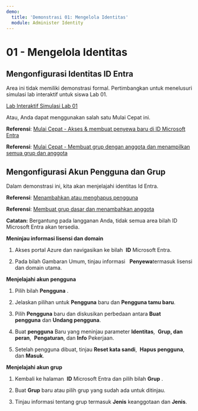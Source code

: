 ```yaml
---
demo:
  title: 'Demonstrasi 01: Mengelola Identitas'
  module: Administer Identity
---
```


# 01 - Mengelola Identitas

## Mengonfigurasi Identitas ID Entra

Area ini tidak memiliki demonstrasi formal.  Pertimbangkan untuk menelusuri simulasi lab interaktif untuk siswa Lab 01. 

[Lab Interaktif Simulasi Lab 01](https://mslabs.cloudguides.com/guides/AZ-104%20Exam%20Guide%20-%20Microsoft%20Azure%20Administrator%20Exercise%201)

Atau, Anda dapat menggunakan salah satu Mulai Cepat ini. 

**Referensi**: [Mulai Cepat - Akses & membuat penyewa baru di ID Microsoft Entra](https://docs.microsoft.com/azure/active-directory/fundamentals/active-directory-access-create-new-tenant)

**Referensi**: [Mulai Cepat - Membuat grup dengan anggota dan menampilkan semua grup dan anggota](https://docs.microsoft.com/azure/active-directory/fundamentals/active-directory-groups-view-azure-portal)

## Mengonfigurasi Akun Pengguna dan Grup

Dalam demonstrasi ini, kita akan menjelajahi identitas Id Entra.

**Referensi**: [Menambahkan atau menghapus pengguna](https://docs.microsoft.com/azure/active-directory/fundamentals/add-users-azure-active-directory)

**Referensi**: [Membuat grup dasar dan menambahkan anggota](https://docs.microsoft.com/azure/active-directory/fundamentals/active-directory-groups-create-azure-portal#create-a-basic-group-and-add-members)

**Catatan:** Bergantung pada langganan Anda, tidak semua area bilah ID Microsoft Entra akan tersedia. 

**Meninjau informasi lisensi dan domain**

1.  Akses portal Azure dan navigasikan ke bilah  **ID** Microsoft Entra.

2.  Pada bilah Gambaran Umum, tinjau informasi   **Penyewa**termasuk lisensi dan domain utama.

**Menjelajahi akun pengguna**

1.  Pilih bilah **Pengguna** .

2.  Jelaskan pilihan untuk **Pengguna** baru dan **Pengguna tamu baru**.

3.  Pilih **Pengguna** baru dan diskusikan perbedaan antara **Buat pengguna** dan **Undang pengguna**.

4.  Buat **pengguna** Baru yang meninjau parameter **Identitas**,  **Grup, dan peran**,  **Pengaturan**, dan **Info** Pekerjaan.

5.  Setelah pengguna dibuat, tinjau **Reset kata sandi**,  **Hapus pengguna**, dan **Masuk**.

**Menjelajahi akun grup**

1.  Kembali ke halaman  **ID** Microsoft Entra dan pilih bilah **Grup** .

2.  Buat **Grup** baru atau pilih grup yang sudah ada untuk ditinjau.

3.  Tinjau informasi tentang grup termasuk **Jenis** keanggotaan dan **Jenis**.
